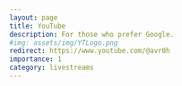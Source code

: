 ```yaml
---
layout: page
title: YouTube
description: For those who prefer Google.
#img: assets/img/YTLogo.png
redirect: https://www.youtube.com/@avr0h
importance: 1
category: livestreams
---
```


